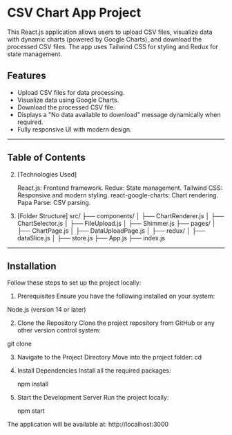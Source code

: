 # CSV Chart App Project

This React.js application allows users to upload CSV files, visualize data with dynamic charts (powered by Google Charts), and download the processed CSV files. The app uses Tailwind CSS for styling and Redux for state management.

## Features

- Upload CSV files for data processing.
- Visualize data using Google Charts.
- Download the processed CSV file.
- Displays a "No data available to download" message dynamically when required.
- Fully responsive UI with modern design.

---

## Table of Contents



2. [Technologies Used]

   React.js: Frontend framework.
   Redux: State management.
   Tailwind CSS: Responsive and modern styling.
   react-google-charts: Chart rendering.
   Papa Parse: CSV parsing.

3. [Folder Structure]
   src/
   ├── components/
   │ ├── ChartRenderer.js
   │ ├── ChartSelector.js
   │ ├── FileUpload.js
   │ ├── Shimmer.js
   ├── pages/
   │ ├── ChartPage.js
   │ ├── DataUploadPage.js
   │
   ├── redux/
   │ ├── dataSlice.js
   │ ├── store.js
   ├── App.js
   ├── index.js

---

## Installation

Follow these steps to set up the project locally:

1. Prerequisites
   Ensure you have the following installed on your system:

Node.js (version 14 or later)

2. Clone the Repository
   Clone the project repository from GitHub or any other version control system:

git clone <repository-url>

3. Navigate to the Project Directory
   Move into the project folder:
   cd <project-directory-name>
4. Install Dependencies
   Install all the required packages:

   npm install

5. Start the Development Server
   Run the project locally:

   npm start

The application will be available at:
http://localhost:3000
